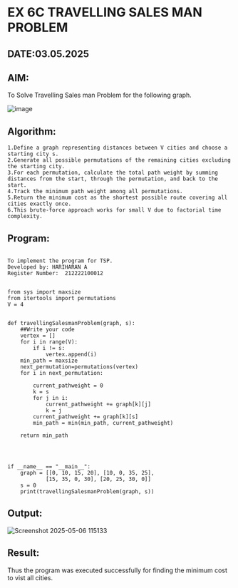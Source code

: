 # EX 6C TRAVELLING SALES MAN PROBLEM
## DATE:03.05.2025
## AIM:
To Solve Travelling Sales man Problem for the following graph.

![image](https://github.com/user-attachments/assets/653921a4-3d7b-4691-9b41-735e80f7af0b)

## Algorithm:
```
1.Define a graph representing distances between V cities and choose a starting city s.
2.Generate all possible permutations of the remaining cities excluding the starting city.
3.For each permutation, calculate the total path weight by summing distances from the start, through the permutation, and back to the start.
4.Track the minimum path weight among all permutations.
5.Return the minimum cost as the shortest possible route covering all cities exactly once.
6.This brute-force approach works for small V due to factorial time complexity.
```
## Program:
```

To implement the program for TSP.
Developed by: HARIHARAN A
Register Number:  212222100012


from sys import maxsize
from itertools import permutations
V = 4
 

def travellingSalesmanProblem(graph, s):
    ##Write your code
    vertex = [] 
    for i in range(V): 
        if i != s: 
            vertex.append(i) 
    min_path = maxsize 
    next_permutation=permutations(vertex)
    for i in next_permutation:

        current_pathweight = 0
        k = s 
        for j in i: 
            current_pathweight += graph[k][j] 
            k = j 
        current_pathweight += graph[k][s] 
        min_path = min(min_path, current_pathweight) 
         
    return min_path
   
 
 

if __name__ == "__main__":
    graph = [[0, 10, 15, 20], [10, 0, 35, 25],
            [15, 35, 0, 30], [20, 25, 30, 0]]
    s = 0
    print(travellingSalesmanProblem(graph, s))
```

## Output:
![Screenshot 2025-05-06 115133](https://github.com/user-attachments/assets/85b4d8a7-d453-4a9c-a176-40714b7d37f8)

## Result:
Thus the program was executed successfully for finding the minimum cost to vist all cities.
